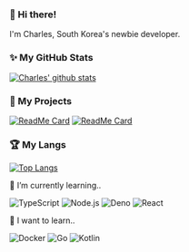 ### 👋 Hi there!

I'm Charles, South Korea's newbie developer.

### ✨ My GitHub Stats

[![Charles' github stats](https://github-readme-stats.vercel.app/api?username=Charles599&hide=contribs&count_private=true&show_icons=true)](https://github.com/Charles599)

### 📖 My Projects

[![ReadMe Card](https://github-readme-stats.vercel.app/api/pin/?username=Charles599&repo=DenoServer)](https://github.com/Charles599/DenoServer)
[![ReadMe Card](https://github-readme-stats.vercel.app/api/pin/?username=Charles599&repo=ReactJSPractice)](https://github.com/Charles599/ReactJSPractice)

### 🏆 My Langs

[![Top Langs](https://github-readme-stats.vercel.app/api/top-langs/?username=Charles599&layout=compact)](https://github.com/Charles599)

🥇 I’m currently learning..

<img alt="TypeScript" src="https://img.shields.io/badge/-TypeScript-007ACC?style=flat-square&logo=typescript&logoColor=white" /> <img alt="Node.js" src="https://img.shields.io/badge/-Nodejs-43853d?style=flat-square&logo=Node.js&logoColor=white" /> <img alt="Deno" src="https://img.shields.io/badge/-Deno-000000?style=flat-square&logo=Deno" /> <img alt="React" src="https://img.shields.io/badge/-React-02d9ff?style=flat-square&logo=React&logoColor=white" />

🌱 I want to learn..

<img alt="Docker" src="https://img.shields.io/badge/-Docker-2496ED?style=flat-square&logo=Docker&logoColor=white" /> <img alt="Go" src="https://img.shields.io/badge/-Go-00ADD8?style=flat-square&logo=Go&logoColor=white" /> <img alt="Kotlin" src="https://img.shields.io/badge/-Kotlin-0095D5?style=flat-square&logo=Kotlin&logoColor=white" />


